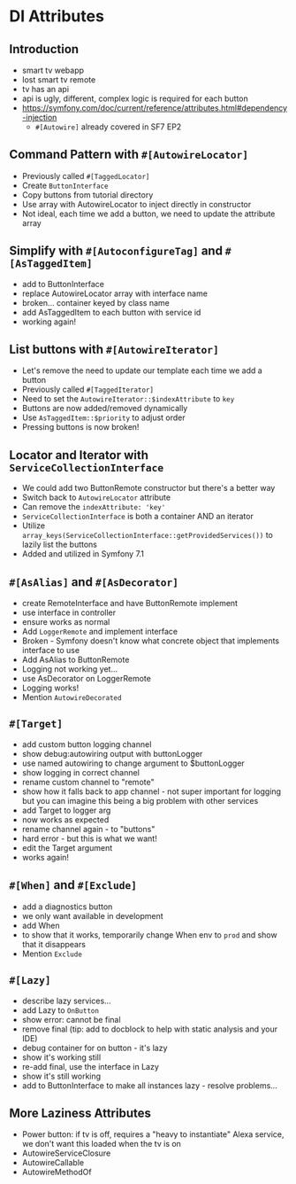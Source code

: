 # DI Attributes

## Introduction

- smart tv webapp
- lost smart tv remote
- tv has an api
- api is ugly, different, complex logic is required for each button
- https://symfony.com/doc/current/reference/attributes.html#dependency-injection
    - `#[Autowire]` already covered in SF7 EP2

## Command Pattern with `#[AutowireLocator]`

- Previously called `#[TaggedLocator]`
- Create `ButtonInterface`
- Copy buttons from tutorial directory
- Use array with AutowireLocator to inject directly in constructor
- Not ideal, each time we add a button, we need to update the attribute array

## Simplify with `#[AutoconfigureTag]` and `#[AsTaggedItem]`

- add to ButtonInterface
- replace AutowireLocator array with interface name
- broken... container keyed by class name
- add AsTaggedItem to each button with service id
- working again!

## List buttons with `#[AutowireIterator]`

- Let's remove the need to update our template each time we add a button
- Previously called `#[TaggedIterator]`
- Need to set the `AutowireIterator::$indexAttribute` to `key`
- Buttons are now added/removed dynamically
- Use `AsTaggedItem::$priority` to adjust order
- Pressing buttons is now broken!

## Locator and Iterator with `ServiceCollectionInterface`

- We could add two ButtonRemote constructor but there's a better way
- Switch back to `AutowireLocator` attribute
- Can remove the `indexAttribute: 'key'`
- `ServiceCollectionInterface` is both a container AND an iterator
- Utilize `array_keys(ServiceCollectionInterface::getProvidedServices())` to lazily list the buttons
- Added and utilized in Symfony 7.1

## `#[AsAlias]` and `#[AsDecorator]`

- create RemoteInterface and have ButtonRemote implement
- use interface in controller
- ensure works as normal
- Add `LoggerRemote` and implement interface
- Broken - Symfony doesn't know what concrete object that implements interface to use
- Add AsAlias to ButtonRemote
- Logging not working yet...
- use AsDecorator on LoggerRemote
- Logging works!
- Mention `AutowireDecorated`

## `#[Target]`

- add custom button logging channel
- show debug:autowiring output with buttonLogger
- use named autowiring to change argument to $buttonLogger
- show logging in correct channel
- rename custom channel to "remote"
- show how it falls back to app channel - not super important for logging but you can imagine this being a big problem with other services
- add Target to logger arg
- now works as expected
- rename channel again - to "buttons"
- hard error - but this is what we want!
- edit the Target argument
- works again!

## `#[When]` and `#[Exclude]`

- add a diagnostics button
- we only want available in development
- add When
- to show that it works, temporarily change When env to `prod` and show that it disappears
- Mention `Exclude`

## `#[Lazy]`

- describe lazy services...
- add Lazy to `OnButton`
- show error: cannot be final
- remove final (tip: add to docblock to help with static analysis and your IDE)
- debug container for on button - it's lazy
- show it's working still
- re-add final, use the interface in Lazy
- show it's still working
- add to ButtonInterface to make all instances lazy - resolve problems...

## More Laziness Attributes

- Power button: if tv is off, requires a "heavy to instantiate" Alexa service, we don't want this loaded when the tv is on
- AutowireServiceClosure
- AutowireCallable
- AutowireMethodOf

